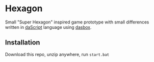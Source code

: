 # Hexagon
Small "Super Hexagon" inspired game prototype with small differences written in [daScript](https://github.com/GaijinEntertainment/daScript) language using [dasbox](https://github.com/imp5imp5/dasbox). 

## Installation
Download this repo, unzip anywhere, run `start.bat`